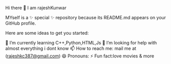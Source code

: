 Hi there 👋
I am rajeshKunwar

MYself is a ✨ special ✨ repository because its README.md appears on your GitHub profile.

Here are some ideas to get you started:

🌱 I’m currently learning C++,Python,HTML,Js
🤔 I’m looking for help with almost everything i dont know
📫 How to reach me: mail me at (rajeshkc387@gmail.com)
😄 Pronouns:
⚡ Fun fact:love movies & more
